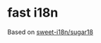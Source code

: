 # fast i18n

Based on [sweet-i18n/sugar18](https://github.com/wood3n/sweet-i18n/tree/master/packages/sugar18)